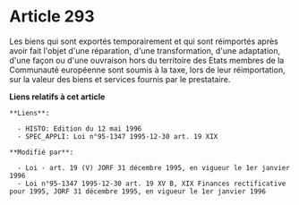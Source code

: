 # Article 293

Les biens qui sont exportés temporairement et qui sont réimportés après avoir fait l'objet d'une réparation, d'une
transformation, d'une adaptation, d'une façon ou d'une ouvraison hors du territoire des Etats membres de la Communauté
européenne sont soumis à la taxe, lors de leur réimportation, sur la valeur des biens et services fournis par le prestataire.

**Liens relatifs à cet article**

	**Liens**:

	  - HISTO: Edition du 12 mai 1996
	  - SPEC_APPLI: Loi n°95-1347 1995-12-30 art. 19 XIX

	**Modifié par**:

	  - Loi - art. 19 (V) JORF 31 décembre 1995, en vigueur le 1er janvier 1996
	  - Loi n°95-1347 1995-12-30 art. 19 XV B, XIX Finances rectificative pour 1995, JORF 31 décembre 1995, en vigueur le 1er janvier 1996
